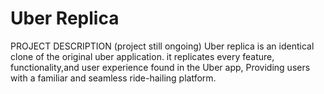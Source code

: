 # Uber Replica
PROJECT DESCRIPTION (project still ongoing)
Uber replica is an identical clone of the original uber application. it replicates every feature, functionality,and user experience found in the Uber app, Providing users with a familiar and seamless ride-hailing platform.
